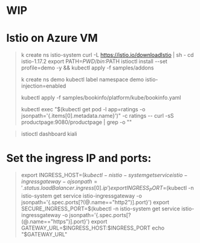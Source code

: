 # WIP
# Istio on Azure VM
> k create ns istio-system
> curl -L https://istio.io/downloadIstio | sh -
> cd istio-1.17.2
> export PATH=$PWD/bin:$PATH
> istioctl install --set profile=demo -y && kubectl apply -f samples/addons
>
> k create ns demo
>  kubectl label namespace demo istio-injection=enabled
>
> kubectl apply -f samples/bookinfo/platform/kube/bookinfo.yaml
>
> kubectl exec "$(kubectl get pod -l app=ratings -o jsonpath='{.items[0].metadata.name}')" -c ratings -- curl -sS productpage:9080/productpage | grep -o "<title>.*</title>"
<title>Simple Bookstore App</title>

> istioctl dashboard kiali

# Set the ingress IP and ports:

> export INGRESS_HOST=$(kubectl -n istio-system get service istio-ingressgateway -o jsonpath='{.status.loadBalancer.ingress[0].ip}')
> export INGRESS_PORT=$(kubectl -n istio-system get service istio-ingressgateway -o jsonpath='{.spec.ports[?(@.name=="http2")].port}')
> export SECURE_INGRESS_PORT=$(kubectl -n istio-system get service istio-ingressgateway -o jsonpath='{.spec.ports[?(@.name=="https")].port}')
> export GATEWAY_URL=$INGRESS_HOST:$INGRESS_PORT
> echo "$GATEWAY_URL"